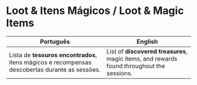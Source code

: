 
# Loot & Itens Mágicos / Loot & Magic Items


| Português | English |
|-----------|---------|
| Lista de **tesouros encontrados**, itens mágicos e recompensas descobertas durante as sessões. | List of **discovered treasures**, magic items, and rewards found throughout the sessions. |

























